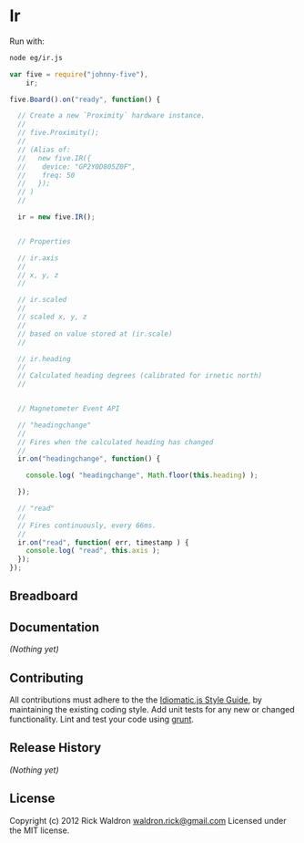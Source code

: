 # Ir

Run with:
```bash
node eg/ir.js
```


```javascript
var five = require("johnny-five"),
    ir;

five.Board().on("ready", function() {

  // Create a new `Proximity` hardware instance.
  //
  // five.Proximity();
  //
  // (Alias of:
  //   new five.IR({
  //    device: "GP2Y0D805Z0F",
  //    freq: 50
  //   });
  // )
  //

  ir = new five.IR();


  // Properties

  // ir.axis
  //
  // x, y, z
  //

  // ir.scaled
  //
  // scaled x, y, z
  //
  // based on value stored at (ir.scale)
  //

  // ir.heading
  //
  // Calculated heading degrees (calibrated for irnetic north)
  //


  // Magnetometer Event API

  // "headingchange"
  //
  // Fires when the calculated heading has changed
  //
  ir.on("headingchange", function() {

    console.log( "headingchange", Math.floor(this.heading) );

  });

  // "read"
  //
  // Fires continuously, every 66ms.
  //
  ir.on("read", function( err, timestamp ) {
    console.log( "read", this.axis );
  });
});

```

## Breadboard




## Documentation

_(Nothing yet)_









## Contributing
All contributions must adhere to the the [Idiomatic.js Style Guide](https://github.com/rwldrn/idiomatic.js),
by maintaining the existing coding style. Add unit tests for any new or changed functionality. Lint and test your code using [grunt](https://github.com/cowboy/grunt).

## Release History
_(Nothing yet)_

## License
Copyright (c) 2012 Rick Waldron <waldron.rick@gmail.com>
Licensed under the MIT license.
